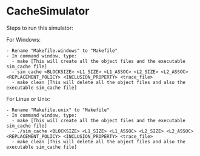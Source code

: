 # CacheSimulator

Steps to run this simulator:

  For Windows:
  
    - Rename "Makefile.windows" to "Makefile"
    - In command window, type:
      - make [This will create all the object files and the executable sim_cache file]
      - sim_cache <BLOCKSIZE> <L1_SIZE> <L1_ASSOC> <L2_SIZE> <L2_ASSOC> <REPLACEMENT_POLICY> <INCLUSION_PROPERTY> <trace_file>
      - make clean [This will delete all the object files and also the executable sim_cache file]
  
  For Linux or Unix:
  
    - Rename "Makefile.unix" to "Makefile"
    - In command window, type:
      - make [This will create all the object files and the executable sim_cache file]
      - ./sim_cache <BLOCKSIZE> <L1_SIZE> <L1_ASSOC> <L2_SIZE> <L2_ASSOC> <REPLACEMENT_POLICY> <INCLUSION_PROPERTY> <trace_file>
      - make clean [This will delete all the object files and also the executable sim_cache file]
 
